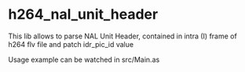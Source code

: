 # h264_nal_unit_header
This lib allows to parse NAL Unit Header, contained in intra (I) frame of h264 flv file and patch idr_pic_id value

Usage example can be watched in src/Main.as
